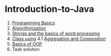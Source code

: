 # Introduction-to-Java
1. [Programming Basics](https://github.com/pp8a/Introduction-to-Java/tree/main/Basics/src)
2. [Algorithmization](https://github.com/pp8a/Introduction-to-Java/tree/main/Algorithmization/src)
3. [Strings and the basics of word processing](https://github.com/pp8a/Introduction-to-Java/tree/main/Strings/src)
4. [Class using](https://github.com/pp8a/Introduction-to-Java/tree/main/Classes/src)
4.1 [Aggregation and Composition](https://github.com/pp8a/Introduction-to-Java/tree/main/Classes/src/AggregationComposition)
5. [Basics of OOP](https://github.com/pp8a/Introduction-to-Java/tree/main/OOP/src)
6. Task solution
